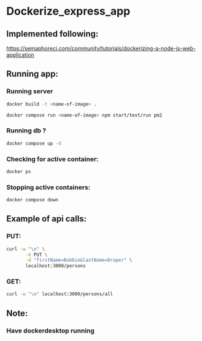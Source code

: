 # Dockerize_express_app

## Implemented following:
https://semaphoreci.com/community/tutorials/dockerizing-a-node-js-web-application

## Running app:
### Running server
```bash
docker build -t <name-of-image> . 
```
```bash
docker compose run <name-of-image> npm start/test/run pm2
```
### Running db ?
``` bash
docker compose up -d
```
### Checking for active container:
```bash
docker ps
```

### Stopping active containers:
```bash
docker compose down
```

## Example of api calls:
### PUT:
```bash
curl -w "\n" \
       -X PUT \
       -d "firstName=Bobbie&lastName=Draper" \
       localhost:3000/persons
```
### GET:
```bash
curl -w "\n" localhost:3000/persons/all
```

## Note:
### Have dockerdesktop running
